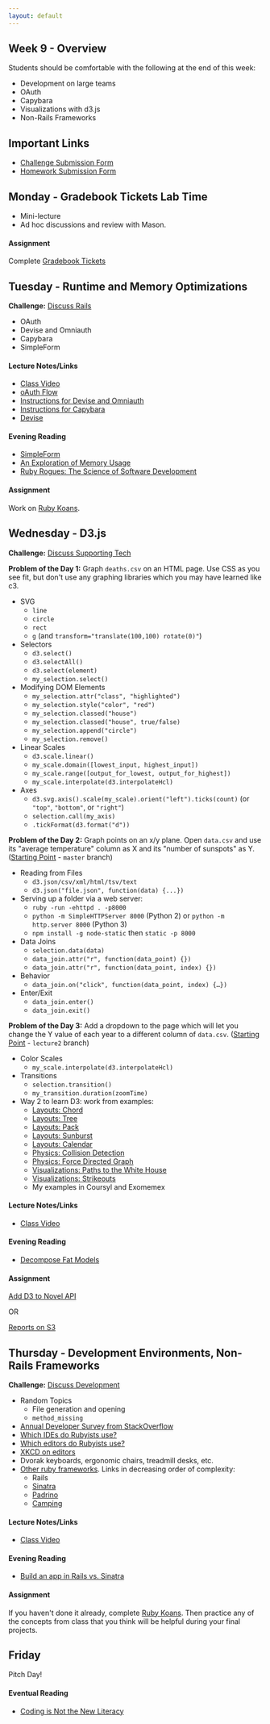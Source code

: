 ```yaml
---
layout: default
---
```


## Week 9 - Overview

Students should be comfortable with the following at the end of this week:

* Development on large teams
* OAuth
* Capybara
* Visualizations with d3.js
* Non-Rails Frameworks

## Important Links

* [Challenge Submission Form](http://goo.gl/forms/OzzXZL6iEF)
* [Homework Submission Form](http://goo.gl/forms/o9so3mi9Sd)

## Monday - Gradebook Tickets Lab Time

* Mini-lecture
* Ad hoc discussions and review with Mason.

#### Assignment

Complete [Gradebook Tickets](https://github.com/tiyd-rails-2015-08/gradebook_tickets)

## Tuesday - Runtime and Memory Optimizations

**Challenge:** [Discuss Rails](https://github.com/masonfmatthews/rails_assignments/blob/master/challenges/discuss_rails.md)

* OAuth
* Devise and Omniauth
* Capybara
* SimpleForm

#### Lecture Notes/Links

* [Class Video]()
* [oAuth Flow](w9-1/flickr_oauth_flow.jpg)
* [Instructions for Devise and Omniauth](w9-1/devise_and_omniauth)
* [Instructions for Capybara](w9-1/capybara)
* [Devise](https://github.com/plataformatec/devise)

#### Evening Reading

* [SimpleForm](https://github.com/plataformatec/simple_form)
* [An Exploration of Memory Usage](http://www.sitepoint.com/ruby-uses-memory/)
* [Ruby Rogues: The Science of Software Development](http://devchat.tv/ruby-rogues/184-rr-what-we-actually-know-about-software-development-and-why-we-believe-it-s-true-with-greg-wilson-and-andreas-stefik)

#### Assignment

Work on [Ruby Koans](http://rubykoans.com/).


## Wednesday - D3.js

**Challenge:** [Discuss Supporting Tech](https://github.com/masonfmatthews/rails_assignments/blob/master/challenges/discuss_supporting_technologies.md)

**Problem of the Day 1:** Graph `deaths.csv` on an HTML page.  Use CSS as you see fit, but don't use any graphing libraries which you may have learned like c3.

* SVG
  * `line`
  * `circle`
  * `rect`
  * `g` (and `transform="translate(100,100) rotate(0)"`)
* Selectors
  * `d3.select()`
  * `d3.selectAll()`
  * `d3.select(element)`
  * `my_selection.select()`
* Modifying DOM Elements
  * `my_selection.attr("class", "highlighted")`
  * `my_selection.style("color", "red")`
  * `my_selection.classed("house")`
  * `my_selection.classed("house", true/false)`
  * `my_selection.append("circle")`
  * `my_selection.remove()`
* Linear Scales
  * `d3.scale.linear()`
  * `my_scale.domain([lowest_input, highest_input])`
  * `my_scale.range([output_for_lowest, output_for_highest])`
  * `my_scale.interpolate(d3.interpolateHcl)`
* Axes
  * `d3.svg.axis().scale(my_scale).orient("left").ticks(count)` (or `"top"`, `"bottom"`, or `"right"`)
  * `selection.call(my_axis)`
  * `.tickFormat(d3.format("d"))`

**Problem of the Day 2:** Graph points on an x/y plane.  Open `data.csv` and use its "average temperature" column as X and its "number of sunspots" as Y. ([Starting Point](https://github.com/tiyd-rails-2015-08/d3_lesson) - `master` branch)

* Reading from Files
  * `d3.json/csv/xml/html/tsv/text`
  * `d3.json("file.json", function(data) {...})`
* Serving up a folder via a web server:
  * `ruby -run -ehttpd . -p8000`
  * `python -m SimpleHTTPServer 8000` (Python 2) or `python -m http.server 8000` (Python 3)
  * `npm install -g node-static` then `static -p 8000`
* Data Joins
  * `selection.data(data)`
  * `data_join.attr("r", function(data_point) {})`
  * `data_join.attr("r", function(data_point, index) {})`
* Behavior
  * `data_join.on("click", function(data_point, index) {…})`
* Enter/Exit
  * `data_join.enter()`
  * `data_join.exit()`

**Problem of the Day 3:** Add a dropdown to the page which will let you change the Y value of each year to a different column of `data.csv`. ([Starting Point](https://github.com/tiyd-rails-2015-08/d3_lesson) - `lecture2` branch)

* Color Scales
  * `my_scale.interpolate(d3.interpolateHcl)`
* Transitions
  * `selection.transition()`
  * `my_transition.duration(zoomTime)`
* Way 2 to learn D3: work from examples:
  * [Layouts: Chord](http://bl.ocks.org/mbostock/1046712)
  * [Layouts: Tree](http://bl.ocks.org/mbostock/4339083)
  * [Layouts: Pack](http://bl.ocks.org/mbostock/7607535)
  * [Layouts: Sunburst](http://bl.ocks.org/kerryrodden/7090426)
  * [Layouts: Calendar](http://bl.ocks.org/mbostock/4063318)
  * [Physics: Collision Detection](http://bl.ocks.org/mbostock/3231298)
  * [Physics: Force Directed Graph](http://bl.ocks.org/mbostock/4062045)
  * [Visualizations: Paths to the White House](http://www.nytimes.com/interactive/2012/11/02/us/politics/paths-to-the-white-house.html?_r=0)
  * [Visualizations: Strikeouts](http://www.nytimes.com/interactive/2013/03/29/sports/baseball/Strikeouts-Are-Still-Soaring.html?ref=baseball)
  * My examples in Coursyl and Exomemex

#### Lecture Notes/Links

* [Class Video]()

#### Evening Reading

* [Decompose Fat Models](http://blog.codeclimate.com/blog/2012/10/17/7-ways-to-decompose-fat-activerecord-models/)

#### Assignment

[Add D3 to Novel API](https://github.com/tiyd-rails-2015-08/add_d3)

OR

[Reports on S3](https://github.com/tiyd-rails-2015-08/reports_on_s3)

## Thursday - Development Environments, Non-Rails Frameworks

**Challenge:** [Discuss Development](https://github.com/masonfmatthews/rails_assignments/blob/master/challenges/discuss_development.md)

* Random Topics
  * File generation and opening
  * `method_missing`
* [Annual Developer Survey from StackOverflow](https://stackoverflow.com/research/developer-survey-2015)
* [Which IDEs do Rubyists use?](http://www.sitepoint.com/ides-rubyists-use/?utm_source=rubyweekly&utm_medium=email)
* [Which editors do Rubyists use?](http://www.sitepoint.com/editor-rubyists-use/)
* [XKCD on editors](http://xkcd.com/378/)
* Dvorak keyboards, ergonomic chairs, treadmill desks, etc.
* [Other ruby frameworks](https://blog.engineyard.com/2015/life-beyond-rails-brief-look-alternate-web-frameworks-ruby).  Links in decreasing order of complexity:
  * Rails
  * [Sinatra](http://www.sinatrarb.com/)
  * [Padrino](http://www.padrinorb.com/)
  * [Camping](http://camping.io/)

#### Lecture Notes/Links

* [Class Video]()

#### Evening Reading

* [Build an app in Rails vs. Sinatra](https://www.airpair.com/ruby-on-rails/posts/rails-vs-sinatra?utm_source=rubyweekly&utm_medium=email)

#### Assignment

If you haven't done it already, complete [Ruby Koans](http://rubykoans.com/).  Then practice any of the concepts from class that you think will be helpful during your final projects.

## Friday

Pitch Day!

#### Eventual Reading

* [Coding is Not the New Literacy](http://www.chris-granger.com/2015/01/26/coding-is-not-the-new-literacy/)
